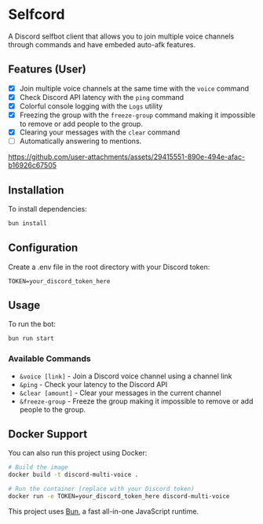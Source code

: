 # Selfcord

A Discord selfbot client that allows you to join multiple voice channels through commands and have
embeded auto-afk features.

## Features (User)

-   [x] Join multiple voice channels at the same time with the `voice` command
-   [x] Check Discord API latency with the `ping` command
-   [x] Colorful console logging with the `Logs` utility
-   [x] Freezing the group with the `freeze-group` command making it impossible to remove or add people to the group.
-   [x] Clearing your messages with the `clear` command
-   [ ] Automatically answering to mentions.

https://github.com/user-attachments/assets/29415551-890e-494e-afac-b16926c67505

## Installation

To install dependencies:

```bash
bun install
```

## Configuration

Create a .env file in the root directory with your Discord token:

```
TOKEN=your_discord_token_here
```

## Usage

To run the bot:

```bash
bun run start
```

### Available Commands

-   `&voice [link]` - Join a Discord voice channel using a channel link
-   `&ping` - Check your latency to the Discord API
-   `&clear [amount]` - Clear your messages in the current channel
-   `&freeze-group` - Freeze the group making it impossible to remove or add people to the group.

## Docker Support

You can also run this project using Docker:

```bash
# Build the image
docker build -t discord-multi-voice .

# Run the container (replace with your Discord token)
docker run -e TOKEN=your_discord_token_here discord-multi-voice
```

This project uses [Bun](https://bun.sh), a fast all-in-one JavaScript runtime.
